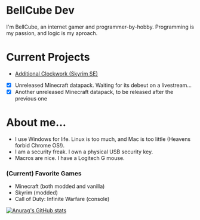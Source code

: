 # __BellCube Dev__
I'm BellCube, an internet gamer and programmer-by-hobby. Programming is my passion, and logic is my aproach.

# Current Projects
- [Additional Clockwork (Skyrim SE)](https://www.nexusmods.com/skyrimspecialedition/mods/47087)
- [X] Unreleased Minecraft datapack. Waiting for its debeut on a livestream...
- [X] Another unreleased Minecraft datapack, to be released after the previous one

# About me...
* I use Windows for life. Linux is too much, and Mac is too little (Heavens forbid Chrome OS!).
* I am a security freak. I own a physical USB security key.
* Macros are nice. I have a Logitech G mouse.

### (Current) Favorite Games
* Minecraft (both modded and vanilla)
* Skyrim (modded)
* Call of Duty: Infinite Warfare (console)

[![Anurag's GitHub stats](https://github-readme-stats.vercel.app/api?username=BellCubeDev)](https://github.com/anuraghazra/github-readme-stats)

